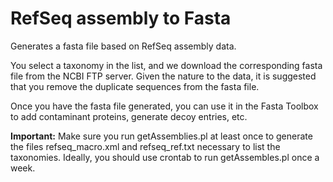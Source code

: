 # RefSeq assembly to Fasta

Generates a fasta file based on RefSeq assembly data.

You select a taxonomy in the list, and we download the corresponding fasta file from the NCBI FTP server. Given the nature to the data, it is suggested that you remove the duplicate sequences from the fasta file.

Once you have the fasta file generated, you can use it in the Fasta Toolbox to add contaminant proteins, generate decoy entries, etc.

**Important:**
Make sure you run getAssemblies.pl at least once to generate the files refseq_macro.xml and refseq_ref.txt necessary to list the taxonomies.
Ideally, you should use crontab to run getAssembles.pl once a week.
